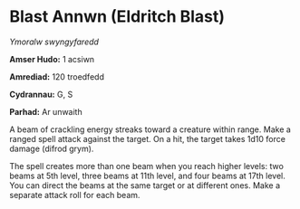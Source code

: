 # Blast Annwn (Eldritch Blast)

*Ymoralw swyngyfaredd*

**Amser Hudo:** 1 acsiwn

**Amrediad:** 120 troedfedd

**Cydrannau:** G, S

**Parhad:** Ar unwaith

A beam of crackling energy streaks toward a creature within range. Make a ranged spell attack against the target. On a hit, the target takes 1d10 force damage (difrod grym).

The spell creates more than one beam when you reach higher levels: two beams at 5th level, three beams at 11th level, and four beams at 17th level. You can direct the beams at the same target or at different ones. Make a separate attack roll for each beam.
